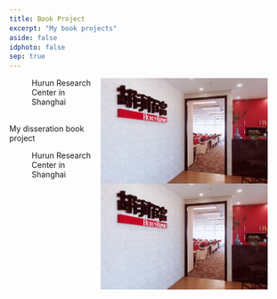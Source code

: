 ```yaml
---
title: Book Project
excerpt: "My book projects"
aside: false
idphoto: false
sep: true
---
```


<figure>
	<img style="float: right;" src= "/assets/Book.jpg" width="300"/>
	<figcaption>Hurun Research Center in Shanghai</figcaption>
</figure>
<br/>
My disseration book project 
<br/>
<figure>
	<img style="float: right;" src= "/assets/Book.jpg" width="300"/>
	<figcaption>Hurun Research Center in Shanghai</figcaption>
</figure>
